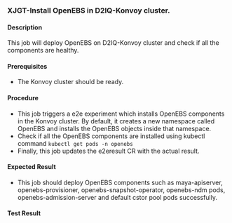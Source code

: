 ### XJGT-Install OpenEBS in D2IQ-Konvoy cluster.

#### Description

This job will deploy OpenEBS on D2IQ-Konvoy cluster and check if all the components are healthy.

#### Prerequisites

- The Konvoy cluster should be ready.

#### Procedure

- This job triggers a e2e experiment which installs OpenEBS components in the Konvoy cluster. By default, it creates a new namespace called OpenEBS and installs the OpenEBS objects inside that namespace.
- Check if all the OpenEBS components are installed using kubectl command `kubectl get pods -n openebs`
- Finally, this job updates the e2eresult CR with the actual result.

#### Expected Result

- This job should deploy OpenEBS components such as maya-apiserver, openebs-provisioner, openebs-snapshot-operator, openebs-ndm pods, openebs-admission-server and default cstor pool pods successfully.

#### Test Result
